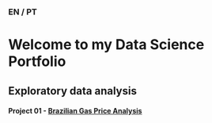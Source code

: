 ### EN / PT

# Welcome to my Data Science Portfolio
## Exploratory data analysis
#### Project 01 - [Brazilian Gas Price Analysis](https://github.com/lucas-mdsena/gas_price_analysis)
